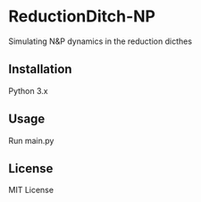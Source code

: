 # ReductionDitch-NP
Simulating N&amp;P dynamics in the reduction dicthes

## Installation
Python 3.x

## Usage
Run main.py

## License
MIT License
